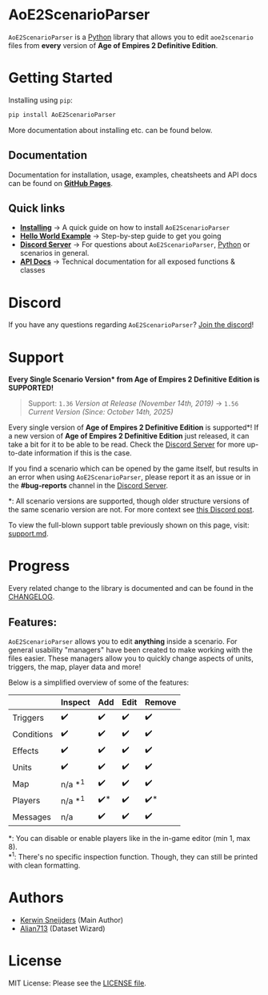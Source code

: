 # AoE2ScenarioParser

`AoE2ScenarioParser` is a [Python] library that allows you to edit `aoe2scenario` files from **every** version of 
 **Age of Empires 2 Definitive Edition**.

[Python]: https://www.python.org/

# Getting Started

Installing using `pip`:

```sh
pip install AoE2ScenarioParser
```

More documentation about installing etc. can be found below.

## Documentation

Documentation for installation, usage, examples, cheatsheets and API docs can be found on **[GitHub Pages]**.

[GitHub Pages]: https://ksneijders.github.io/AoE2ScenarioParser/

## Quick links

- **[Installing]** → A quick guide on how to install `AoE2ScenarioParser`
- **[Hello World Example]** → Step-by-step guide to get you going
- **[Discord Server]** → For questions about `AoE2ScenarioParser`, [Python] or scenarios in general. 
- **[API Docs]** → Technical documentation for all exposed functions & classes

[Installing]: https://ksneijders.github.io/AoE2ScenarioParser/installation/
[Hello World Example]: https://ksneijders.github.io/AoE2ScenarioParser/hello_world/
[Discord Server]: https://discord.gg/DRUtmugXT3
[API Docs]: https://ksneijders.github.io/AoE2ScenarioParser/api_docs/aoe2_scenario/

# Discord

If you have any questions regarding `AoE2ScenarioParser`? [Join the discord]!

[Join the discord]: https://discord.gg/DRUtmugXT3

# Support

**Every Single Scenario Version\* from Age of Empires 2 Definitive Edition is SUPPORTED!**

> Support: `1.36` _Version at Release (November 14th, 2019)_ → `1.56` _Current Version (Since: October 14th, 2025)_

Every single version of **Age of Empires 2 Definitive Edition** is supported*! 
If a new version of **Age of Empires 2 Definitive Edition** just released, it can take a bit for it to be able to be read. 
Check the [Discord Server] for more up-to-date information if this is the case.

If you find a scenario which can be opened by the game itself, but results in an error when using `AoE2ScenarioParser`, 
please report it as an issue or in the **#bug‑reports** channel in the [Discord Server].

*: All scenario versions are supported, though older structure versions of the same scenario version are not. 
For more context see [this Discord post](https://discord.com/channels/866955546182942740/877085102201536553/1372708645711777843).

To view the full-blown support table previously shown on this page, visit: [support.md]. 

[support.md]: https://github.com/KSneijders/AoE2ScenarioParser/blob/master/resources/md/support.md

# Progress

Every related change to the library is documented and can be found in the [CHANGELOG].

[changelog]: https://github.com/KSneijders/AoE2ScenarioParser/blob/dev/CHANGELOG.md

## Features:

`AoE2ScenarioParser` allows you to edit **anything** inside a scenario. 
For general usability "managers" have been created to make working with the files easier. 
These managers allow you to quickly change aspects of units, triggers, the map, player data and more!

Below is a simplified overview of some of the features:

|            | Inspect           | Add | Edit | Remove |
|------------|-------------------|-----|------|--------|
| Triggers   | ✔️                | ✔️  | ✔️   | ✔️     |
| Conditions | ✔️                | ✔️  | ✔️   | ✔️     |
| Effects    | ✔️                | ✔️  | ✔️   | ✔️     |
| Units      | ✔️                | ✔️  | ✔️   | ✔️     |
| Map        | n/a *<sup>1</sup> | ✔️  | ✔️   | ✔️     |
| Players    | n/a *<sup>1</sup> | ✔️* | ✔️   | ✔️*    |
| Messages   | n/a               | ✔️  | ✔️   | ✔️     |

*: You can disable or enable players like in the in-game editor (min 1, max 8).  
*<sup>1</sup>: There's no specific inspection function. Though, they can still be printed with clean formatting.

# Authors

- [Kerwin Sneijders](https://github.com/KSneijders) (Main Author)
- [Alian713](https://github.com/Divy1211) (Dataset Wizard)

# License

MIT License: Please see the [LICENSE file].

[license file]: https://github.com/KSneijders/AoE2ScenarioParser/blob/dev/LICENSE
